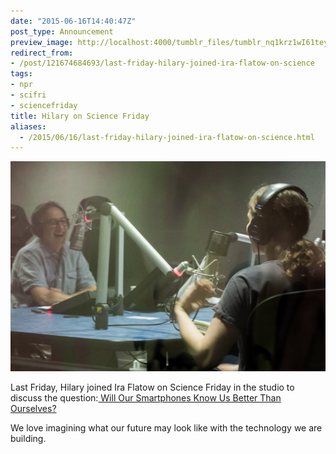 ```yaml
---
date: "2015-06-16T14:40:47Z"
post_type: Announcement
preview_image: http://localhost:4000/tumblr_files/tumblr_nq1krz1wI61teyfqto1_1280.jpg
redirect_from:
- /post/121674684693/last-friday-hilary-joined-ira-flatow-on-science
tags:
- npr
- scifri
- sciencefriday
title: Hilary on Science Friday
aliases:
  - /2015/06/16/last-friday-hilary-joined-ira-flatow-on-science.html
---
```


<img src="/tumblr_files/tumblr_nq1krz1wI61teyfqto1_1280.jpg"/>

Last Friday, Hilary joined Ira Flatow on Science Friday in the studio to discuss the question:<a href="http://www.sciencefriday.com/segment/06/12/2015/will-our-smartphones-know-us-better-than-ourselves.html"> Will Our Smartphones Know Us Better Than Ourselves?</a>

We love imagining what our future may look like with the technology we are building.
